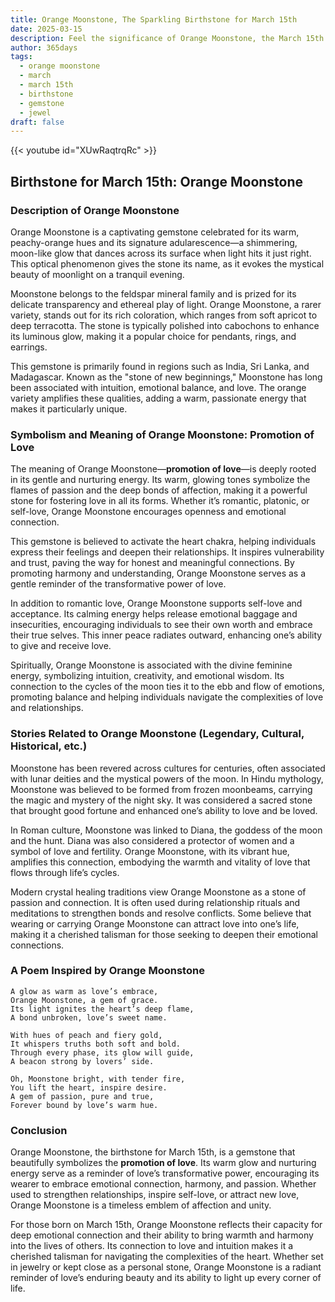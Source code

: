 ```yaml
---
title: Orange Moonstone, The Sparkling Birthstone for March 15th
date: 2025-03-15
description: Feel the significance of Orange Moonstone, the March 15th birthstone symbolizing Promotion of love. Let its beauty and meaning brighten your day.
author: 365days
tags:
  - orange moonstone
  - march
  - march 15th
  - birthstone
  - gemstone
  - jewel
draft: false
---
```


{{< youtube id="XUwRaqtrqRc" >}}

## Birthstone for March 15th: Orange Moonstone

### Description of Orange Moonstone

Orange Moonstone is a captivating gemstone celebrated for its warm, peachy-orange hues and its signature adularescence—a shimmering, moon-like glow that dances across its surface when light hits it just right. This optical phenomenon gives the stone its name, as it evokes the mystical beauty of moonlight on a tranquil evening.

Moonstone belongs to the feldspar mineral family and is prized for its delicate transparency and ethereal play of light. Orange Moonstone, a rarer variety, stands out for its rich coloration, which ranges from soft apricot to deep terracotta. The stone is typically polished into cabochons to enhance its luminous glow, making it a popular choice for pendants, rings, and earrings.

This gemstone is primarily found in regions such as India, Sri Lanka, and Madagascar. Known as the "stone of new beginnings," Moonstone has long been associated with intuition, emotional balance, and love. The orange variety amplifies these qualities, adding a warm, passionate energy that makes it particularly unique.

### Symbolism and Meaning of Orange Moonstone: Promotion of Love

The meaning of Orange Moonstone—**promotion of love**—is deeply rooted in its gentle and nurturing energy. Its warm, glowing tones symbolize the flames of passion and the deep bonds of affection, making it a powerful stone for fostering love in all its forms. Whether it’s romantic, platonic, or self-love, Orange Moonstone encourages openness and emotional connection.

This gemstone is believed to activate the heart chakra, helping individuals express their feelings and deepen their relationships. It inspires vulnerability and trust, paving the way for honest and meaningful connections. By promoting harmony and understanding, Orange Moonstone serves as a gentle reminder of the transformative power of love.

In addition to romantic love, Orange Moonstone supports self-love and acceptance. Its calming energy helps release emotional baggage and insecurities, encouraging individuals to see their own worth and embrace their true selves. This inner peace radiates outward, enhancing one’s ability to give and receive love.

Spiritually, Orange Moonstone is associated with the divine feminine energy, symbolizing intuition, creativity, and emotional wisdom. Its connection to the cycles of the moon ties it to the ebb and flow of emotions, promoting balance and helping individuals navigate the complexities of love and relationships.

### Stories Related to Orange Moonstone (Legendary, Cultural, Historical, etc.)

Moonstone has been revered across cultures for centuries, often associated with lunar deities and the mystical powers of the moon. In Hindu mythology, Moonstone was believed to be formed from frozen moonbeams, carrying the magic and mystery of the night sky. It was considered a sacred stone that brought good fortune and enhanced one’s ability to love and be loved.

In Roman culture, Moonstone was linked to Diana, the goddess of the moon and the hunt. Diana was also considered a protector of women and a symbol of love and fertility. Orange Moonstone, with its vibrant hue, amplifies this connection, embodying the warmth and vitality of love that flows through life’s cycles.

Modern crystal healing traditions view Orange Moonstone as a stone of passion and connection. It is often used during relationship rituals and meditations to strengthen bonds and resolve conflicts. Some believe that wearing or carrying Orange Moonstone can attract love into one’s life, making it a cherished talisman for those seeking to deepen their emotional connections.

### A Poem Inspired by Orange Moonstone

```
A glow as warm as love’s embrace,  
Orange Moonstone, a gem of grace.  
Its light ignites the heart’s deep flame,  
A bond unbroken, love’s sweet name.  

With hues of peach and fiery gold,  
It whispers truths both soft and bold.  
Through every phase, its glow will guide,  
A beacon strong by lovers’ side.  

Oh, Moonstone bright, with tender fire,  
You lift the heart, inspire desire.  
A gem of passion, pure and true,  
Forever bound by love’s warm hue.  
```

### Conclusion

Orange Moonstone, the birthstone for March 15th, is a gemstone that beautifully symbolizes the **promotion of love**. Its warm glow and nurturing energy serve as a reminder of love’s transformative power, encouraging its wearer to embrace emotional connection, harmony, and passion. Whether used to strengthen relationships, inspire self-love, or attract new love, Orange Moonstone is a timeless emblem of affection and unity.

For those born on March 15th, Orange Moonstone reflects their capacity for deep emotional connection and their ability to bring warmth and harmony into the lives of others. Its connection to love and intuition makes it a cherished talisman for navigating the complexities of the heart. Whether set in jewelry or kept close as a personal stone, Orange Moonstone is a radiant reminder of love’s enduring beauty and its ability to light up every corner of life.